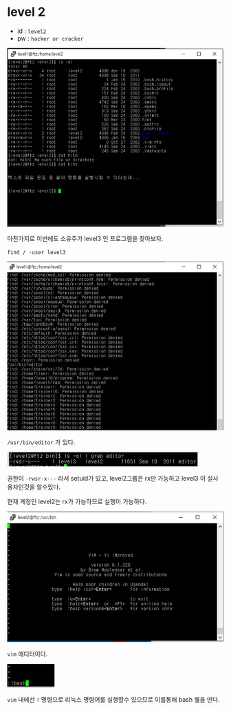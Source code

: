 # level 2

* id : `level2`
* pw : `hacker or cracker`

![](./img/2021-11-05-16-34-42.png)

마찬가지로 이번에도 소유주가 level3 인 프로그램을 찾아보자.
```
find / -user level3
```

![](./img/2021-11-05-16-36-06.png)

`/usr/bin/editor` 가 있다.

![](./img/2021-11-05-16-38-35.png)

권한이 `-rwsr-x---` 라서 setuid가 있고, level2그룹은 rx만 가능하고 level3 이 실사용자인것을 알수있다.

현재 계정인 level2는 rx가 가능하므로 실행이 가능하다.

![](./img/2021-11-05-16-37-45.png)

`vim` 에디터이다.

![](./img/2021-11-05-16-40-27.png)

`vim` 내에선 `!` 명령으로 리눅스 명령어를 실행할수 있으므로 이를통해 bash 쉘을 딴다.